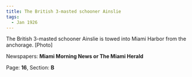 ```yaml
---  
title: The British 3-masted schooner Ainslie  
tags:  
  - Jan 1926  
---  
```

  
The British 3-masted schooner Ainslie is towed into Miami Harbor from the anchorage. [Photo]  
  
Newspapers: **Miami Morning News or The Miami Herald**  
  
Page: **16**, Section: **B** 
